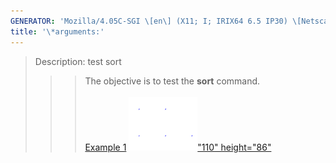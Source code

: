 ```yaml
---
GENERATOR: 'Mozilla/4.05C-SGI \[en\] (X11; I; IRIX64 6.5 IP30) \[Netscape\]'
title: '\*arguments:'
---
```


> Description: test sort
>
> > > The objective is to test the **sort** command.\
> > >  \
> > > [Example 1](description_sort.html)
> > > [![](image/sort_tn.gif)"110"
> > > height="86"](description_sort.html)
